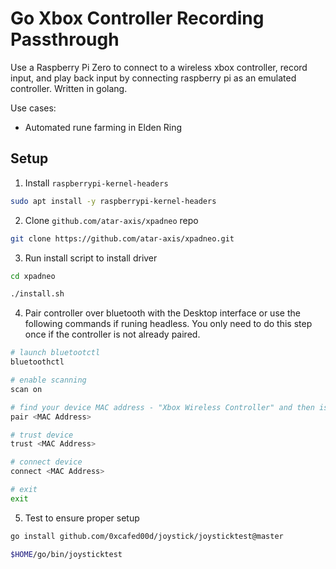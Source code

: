 # Go Xbox Controller Recording Passthrough
Use a Raspberry Pi Zero to connect to a wireless xbox controller, record input, and play back input by connecting raspberry pi as an emulated controller. Written in golang.

Use cases:
* Automated rune farming in Elden Ring

## Setup 
1. Install `raspberrypi-kernel-headers`
```bash
sudo apt install -y raspberrypi-kernel-headers
```
2. Clone `github.com/atar-axis/xpadneo` repo
```bash
git clone https://github.com/atar-axis/xpadneo.git
```
3. Run install script to install driver
```bash
cd xpadneo

./install.sh
```
4. Pair controller over bluetooth with the Desktop interface or use the following commands if runing headless. You only need to do this step once if the controller is not already paired.
```bash
# launch bluetootctl
bluetoothctl

# enable scanning
scan on

# find your device MAC address - "Xbox Wireless Controller" and then issue pair command
pair <MAC Address>

# trust device
trust <MAC Address>

# connect device
connect <MAC Address>

# exit
exit
```
5. Test to ensure proper setup
```bash
go install github.com/0xcafed00d/joystick/joysticktest@master

$HOME/go/bin/joysticktest
```
